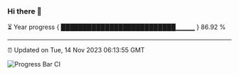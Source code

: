 ### Hi there 👋

⏳ Year progress { ██████████████████████████▁▁▁▁ } 86.92 %

---

⏰ Updated on Tue, 14 Nov 2023 06:13:55 GMT

![Progress Bar CI](https://github.com/liununu/liununu/workflows/Progress%20Bar%20CI/badge.svg)
